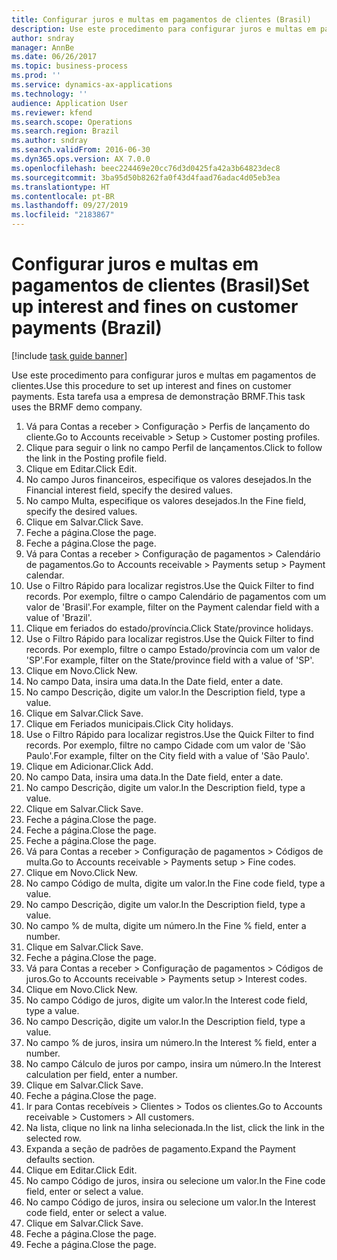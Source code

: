 ```yaml
---
title: Configurar juros e multas em pagamentos de clientes (Brasil)
description: Use este procedimento para configurar juros e multas em pagamentos de clientes.
author: sndray
manager: AnnBe
ms.date: 06/26/2017
ms.topic: business-process
ms.prod: ''
ms.service: dynamics-ax-applications
ms.technology: ''
audience: Application User
ms.reviewer: kfend
ms.search.scope: Operations
ms.search.region: Brazil
ms.author: sndray
ms.search.validFrom: 2016-06-30
ms.dyn365.ops.version: AX 7.0.0
ms.openlocfilehash: beec224469e20cc76d3d0425fa42a3b64823dec8
ms.sourcegitcommit: 3ba95d50b8262fa0f43d4faad76adac4d05eb3ea
ms.translationtype: HT
ms.contentlocale: pt-BR
ms.lasthandoff: 09/27/2019
ms.locfileid: "2183867"
---
```

# <a name="set-up-interest-and-fines-on-customer-payments-brazil"></a><span data-ttu-id="e268d-103">Configurar juros e multas em pagamentos de clientes (Brasil)</span><span class="sxs-lookup"><span data-stu-id="e268d-103">Set up interest and fines on customer payments (Brazil)</span></span>

[!include [task guide banner](../../includes/task-guide-banner.md)]

<span data-ttu-id="e268d-104">Use este procedimento para configurar juros e multas em pagamentos de clientes.</span><span class="sxs-lookup"><span data-stu-id="e268d-104">Use this procedure to set up interest and fines on customer payments.</span></span> <span data-ttu-id="e268d-105">Esta tarefa usa a empresa de demonstração BRMF.</span><span class="sxs-lookup"><span data-stu-id="e268d-105">This task uses the BRMF demo company.</span></span>

1. <span data-ttu-id="e268d-106">Vá para Contas a receber > Configuração > Perfis de lançamento do cliente.</span><span class="sxs-lookup"><span data-stu-id="e268d-106">Go to Accounts receivable > Setup > Customer posting profiles.</span></span>
2. <span data-ttu-id="e268d-107">Clique para seguir o link no campo Perfil de lançamentos.</span><span class="sxs-lookup"><span data-stu-id="e268d-107">Click to follow the link in the Posting profile field.</span></span>
3. <span data-ttu-id="e268d-108">Clique em Editar.</span><span class="sxs-lookup"><span data-stu-id="e268d-108">Click Edit.</span></span>
4. <span data-ttu-id="e268d-109">No campo Juros financeiros, especifique os valores desejados.</span><span class="sxs-lookup"><span data-stu-id="e268d-109">In the Financial interest field, specify the desired values.</span></span>
5. <span data-ttu-id="e268d-110">No campo Multa, especifique os valores desejados.</span><span class="sxs-lookup"><span data-stu-id="e268d-110">In the Fine field, specify the desired values.</span></span>
6. <span data-ttu-id="e268d-111">Clique em Salvar.</span><span class="sxs-lookup"><span data-stu-id="e268d-111">Click Save.</span></span>
7. <span data-ttu-id="e268d-112">Feche a página.</span><span class="sxs-lookup"><span data-stu-id="e268d-112">Close the page.</span></span>
8. <span data-ttu-id="e268d-113">Feche a página.</span><span class="sxs-lookup"><span data-stu-id="e268d-113">Close the page.</span></span>
9. <span data-ttu-id="e268d-114">Vá para Contas a receber > Configuração de pagamentos > Calendário de pagamentos.</span><span class="sxs-lookup"><span data-stu-id="e268d-114">Go to Accounts receivable > Payments setup > Payment calendar.</span></span>
10. <span data-ttu-id="e268d-115">Use o Filtro Rápido para localizar registros.</span><span class="sxs-lookup"><span data-stu-id="e268d-115">Use the Quick Filter to find records.</span></span> <span data-ttu-id="e268d-116">Por exemplo, filtre o campo Calendário de pagamentos com um valor de 'Brasil'.</span><span class="sxs-lookup"><span data-stu-id="e268d-116">For example, filter on the Payment calendar field with a value of 'Brazil'.</span></span>
11. <span data-ttu-id="e268d-117">Clique em feriados do estado/província.</span><span class="sxs-lookup"><span data-stu-id="e268d-117">Click State/province holidays.</span></span>
12. <span data-ttu-id="e268d-118">Use o Filtro Rápido para localizar registros.</span><span class="sxs-lookup"><span data-stu-id="e268d-118">Use the Quick Filter to find records.</span></span> <span data-ttu-id="e268d-119">Por exemplo, filtre o campo Estado/província com um valor de 'SP'.</span><span class="sxs-lookup"><span data-stu-id="e268d-119">For example, filter on the State/province field with a value of 'SP'.</span></span>
13. <span data-ttu-id="e268d-120">Clique em Novo.</span><span class="sxs-lookup"><span data-stu-id="e268d-120">Click New.</span></span>
14. <span data-ttu-id="e268d-121">No campo Data, insira uma data.</span><span class="sxs-lookup"><span data-stu-id="e268d-121">In the Date field, enter a date.</span></span>
15. <span data-ttu-id="e268d-122">No campo Descrição, digite um valor.</span><span class="sxs-lookup"><span data-stu-id="e268d-122">In the Description field, type a value.</span></span>
16. <span data-ttu-id="e268d-123">Clique em Salvar.</span><span class="sxs-lookup"><span data-stu-id="e268d-123">Click Save.</span></span>
17. <span data-ttu-id="e268d-124">Clique em Feriados municipais.</span><span class="sxs-lookup"><span data-stu-id="e268d-124">Click City holidays.</span></span>
18. <span data-ttu-id="e268d-125">Use o Filtro Rápido para localizar registros.</span><span class="sxs-lookup"><span data-stu-id="e268d-125">Use the Quick Filter to find records.</span></span> <span data-ttu-id="e268d-126">Por exemplo, filtre no campo Cidade com um valor de 'São Paulo'.</span><span class="sxs-lookup"><span data-stu-id="e268d-126">For example, filter on the City field with a value of 'São Paulo'.</span></span>
19. <span data-ttu-id="e268d-127">Clique em Adicionar.</span><span class="sxs-lookup"><span data-stu-id="e268d-127">Click Add.</span></span>
20. <span data-ttu-id="e268d-128">No campo Data, insira uma data.</span><span class="sxs-lookup"><span data-stu-id="e268d-128">In the Date field, enter a date.</span></span>
21. <span data-ttu-id="e268d-129">No campo Descrição, digite um valor.</span><span class="sxs-lookup"><span data-stu-id="e268d-129">In the Description field, type a value.</span></span>
22. <span data-ttu-id="e268d-130">Clique em Salvar.</span><span class="sxs-lookup"><span data-stu-id="e268d-130">Click Save.</span></span>
23. <span data-ttu-id="e268d-131">Feche a página.</span><span class="sxs-lookup"><span data-stu-id="e268d-131">Close the page.</span></span>
24. <span data-ttu-id="e268d-132">Feche a página.</span><span class="sxs-lookup"><span data-stu-id="e268d-132">Close the page.</span></span>
25. <span data-ttu-id="e268d-133">Feche a página.</span><span class="sxs-lookup"><span data-stu-id="e268d-133">Close the page.</span></span>
26. <span data-ttu-id="e268d-134">Vá para Contas a receber > Configuração de pagamentos > Códigos de multa.</span><span class="sxs-lookup"><span data-stu-id="e268d-134">Go to Accounts receivable > Payments setup > Fine codes.</span></span>
27. <span data-ttu-id="e268d-135">Clique em Novo.</span><span class="sxs-lookup"><span data-stu-id="e268d-135">Click New.</span></span>
28. <span data-ttu-id="e268d-136">No campo Código de multa, digite um valor.</span><span class="sxs-lookup"><span data-stu-id="e268d-136">In the Fine code field, type a value.</span></span>
29. <span data-ttu-id="e268d-137">No campo Descrição, digite um valor.</span><span class="sxs-lookup"><span data-stu-id="e268d-137">In the Description field, type a value.</span></span>
30. <span data-ttu-id="e268d-138">No campo % de multa, digite um número.</span><span class="sxs-lookup"><span data-stu-id="e268d-138">In the Fine % field, enter a number.</span></span>
31. <span data-ttu-id="e268d-139">Clique em Salvar.</span><span class="sxs-lookup"><span data-stu-id="e268d-139">Click Save.</span></span>
32. <span data-ttu-id="e268d-140">Feche a página.</span><span class="sxs-lookup"><span data-stu-id="e268d-140">Close the page.</span></span>
33. <span data-ttu-id="e268d-141">Vá para Contas a receber > Configuração de pagamentos > Códigos de juros.</span><span class="sxs-lookup"><span data-stu-id="e268d-141">Go to Accounts receivable > Payments setup > Interest codes.</span></span>
34. <span data-ttu-id="e268d-142">Clique em Novo.</span><span class="sxs-lookup"><span data-stu-id="e268d-142">Click New.</span></span>
35. <span data-ttu-id="e268d-143">No campo Código de juros, digite um valor.</span><span class="sxs-lookup"><span data-stu-id="e268d-143">In the Interest code field, type a value.</span></span>
36. <span data-ttu-id="e268d-144">No campo Descrição, digite um valor.</span><span class="sxs-lookup"><span data-stu-id="e268d-144">In the Description field, type a value.</span></span>
37. <span data-ttu-id="e268d-145">No campo % de juros, insira um número.</span><span class="sxs-lookup"><span data-stu-id="e268d-145">In the Interest % field, enter a number.</span></span>
38. <span data-ttu-id="e268d-146">No campo Cálculo de juros por campo, insira um número.</span><span class="sxs-lookup"><span data-stu-id="e268d-146">In the Interest calculation per field, enter a number.</span></span>
39. <span data-ttu-id="e268d-147">Clique em Salvar.</span><span class="sxs-lookup"><span data-stu-id="e268d-147">Click Save.</span></span>
40. <span data-ttu-id="e268d-148">Feche a página.</span><span class="sxs-lookup"><span data-stu-id="e268d-148">Close the page.</span></span>
41. <span data-ttu-id="e268d-149">Ir para Contas recebíveis > Clientes > Todos os clientes.</span><span class="sxs-lookup"><span data-stu-id="e268d-149">Go to Accounts receivable > Customers > All customers.</span></span>
42. <span data-ttu-id="e268d-150">Na lista, clique no link na linha selecionada.</span><span class="sxs-lookup"><span data-stu-id="e268d-150">In the list, click the link in the selected row.</span></span>
43. <span data-ttu-id="e268d-151">Expanda a seção de padrões de pagamento.</span><span class="sxs-lookup"><span data-stu-id="e268d-151">Expand the Payment defaults section.</span></span>
44. <span data-ttu-id="e268d-152">Clique em Editar.</span><span class="sxs-lookup"><span data-stu-id="e268d-152">Click Edit.</span></span>
45. <span data-ttu-id="e268d-153">No campo Código de juros, insira ou selecione um valor.</span><span class="sxs-lookup"><span data-stu-id="e268d-153">In the Fine code field, enter or select a value.</span></span>
46. <span data-ttu-id="e268d-154">No campo Código de juros, insira ou selecione um valor.</span><span class="sxs-lookup"><span data-stu-id="e268d-154">In the Interest code field, enter or select a value.</span></span>
47. <span data-ttu-id="e268d-155">Clique em Salvar.</span><span class="sxs-lookup"><span data-stu-id="e268d-155">Click Save.</span></span>
48. <span data-ttu-id="e268d-156">Feche a página.</span><span class="sxs-lookup"><span data-stu-id="e268d-156">Close the page.</span></span>
49. <span data-ttu-id="e268d-157">Feche a página.</span><span class="sxs-lookup"><span data-stu-id="e268d-157">Close the page.</span></span>

